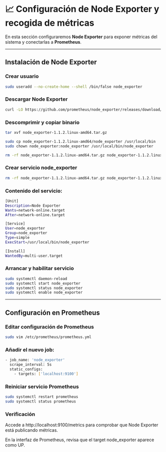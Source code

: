 # 📈 Configuración de Node Exporter y recogida de métricas

En esta sección configuraremos **Node Exporter** para exponer métricas del sistema y conectarlas a **Prometheus**.

---

## Instalación de Node Exporter

### Crear usuario
```bash
sudo useradd --no-create-home --shell /bin/false node_exporter
```

### Descargar Node Exporter
```bash
curl -LO https://github.com/prometheus/node_exporter/releases/download/v1.1.2/node_exporter-1.1.2.linux-amd64.tar.gz
```

### Descomprimir y copiar binario
```bash
tar xvf node_exporter-1.1.2.linux-amd64.tar.gz

sudo cp node_exporter-1.1.2.linux-amd64/node_exporter /usr/local/bin
sudo chown node_exporter:node_exporter /usr/local/bin/node_exporter

rm -rf node_exporter-1.1.2.linux-amd64.tar.gz node_exporter-1.1.2.linux-amd64
```

### Crear servicio node_exporter
```bash
rm -rf node_exporter-1.1.2.linux-amd64.tar.gz node_exporter-1.1.2.linux-amd64
```

### Contenido del servicio:
```bash
[Unit]
Description=Node Exporter
Wants=network-online.target
After=network-online.target

[Service]
User=node_exporter
Group=node_exporter
Type=simple
ExecStart=/usr/local/bin/node_exporter

[Install]
WantedBy=multi-user.target
```

### Arrancar y habilitar servicio
```bash
sudo systemctl daemon-reload
sudo systemctl start node_exporter
sudo systemctl status node_exporter
sudo systemctl enable node_exporter
```

---

## Configuración en Prometheus

### Editar configuración de Prometheus
```bash
sudo vim /etc/prometheus/prometheus.yml
```

### Añadir el nuevo job:
```bash
- job_name: 'node_exporter'
  scrape_interval: 5s
  static_configs:
    - targets: ['localhost:9100']
```

### Reiniciar servicio Prometheus
```bash
sudo systemctl restart prometheus
sudo systemctl status prometheus
```

### Verificación

Accede a http://localhost:9100/metrics para comprobar que Node Exporter está publicando métricas.

En la interfaz de Prometheus, revisa que el target node_exporter aparece como UP.